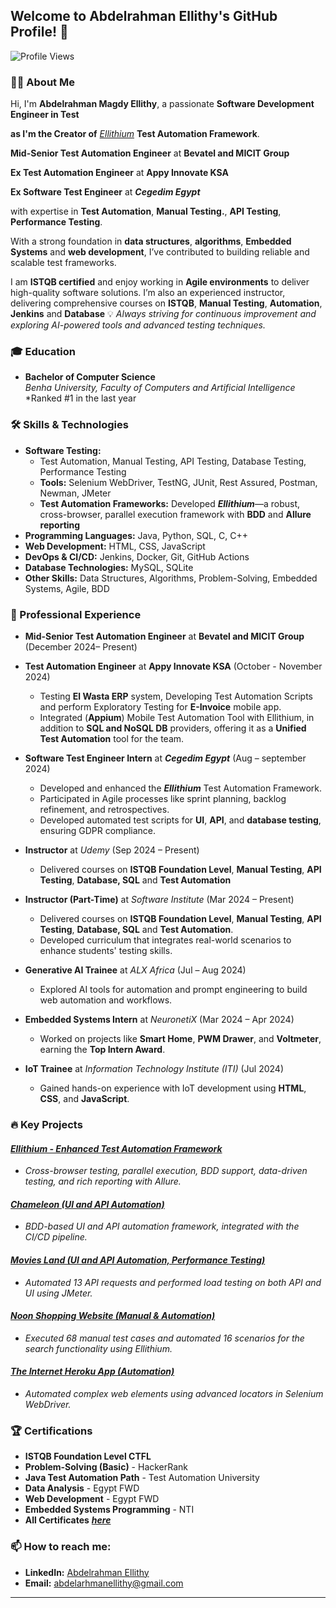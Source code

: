 ## Welcome to Abdelrahman Ellithy's GitHub Profile! 👋

![Profile Views](https://komarev.com/ghpvc/?username=Abdelrhman-Ellithy-Ellithium&style=flat-square&color=blue)

### 👨‍💻 About Me
Hi, I'm **Abdelrahman Magdy Ellithy**, a passionate **Software Development Engineer in Test** 

**as I'm the Creator of** [_Ellithium_](https://github.com/Abdelrhman-Ellithy/Ellithium) **Test Automation Framework**.

**Mid-Senior Test Automation Engineer** at **Bevatel and MICIT Group**

**Ex Test Automation Engineer** at **Appy Innovate KSA**

**Ex Software Test Engineer** at **_Cegedim Egypt_**

with expertise in **Test Automation**, **Manual Testing.**, **API Testing**, **Performance Testing**.

 With a strong foundation in **data structures**, **algorithms**, **Embedded Systems** and **web development**, I’ve contributed to building reliable and scalable test frameworks.

I am **ISTQB certified** and enjoy working in **Agile environments** to deliver high-quality software solutions. I’m also an experienced instructor, delivering comprehensive courses on **ISTQB**, **Manual Testing**, **Automation**, **Jenkins** and **Database**
💡 *Always striving for continuous improvement and exploring AI-powered tools and advanced testing techniques.*

### 🎓 Education
- **Bachelor of Computer Science**  
  *Benha University, Faculty of Computers and Artificial Intelligence*  
  *Ranked #1 in the last year  

### 🛠️ Skills & Technologies
- **Software Testing:**
  - Test Automation, Manual Testing, API Testing, Database Testing, Performance Testing
  - **Tools:** Selenium WebDriver, TestNG, JUnit, Rest Assured, Postman, Newman, JMeter
  - **Test Automation Frameworks:** Developed **_Ellithium_**—a robust, cross-browser, parallel execution framework with **BDD** and **Allure reporting**
- **Programming Languages:** Java, Python, SQL, C, C++
- **Web Development:** HTML, CSS, JavaScript
- **DevOps & CI/CD:** Jenkins, Docker, Git, GitHub Actions
- **Database Technologies:** MySQL, SQLite
- **Other Skills:** Data Structures, Algorithms, Problem-Solving, Embedded Systems, Agile, BDD

### 💼 Professional Experience
- **Mid-Senior Test Automation Engineer** at **Bevatel and MICIT Group** (December 2024– Present) 
- **Test Automation Engineer** at **Appy Innovate KSA** (October - November 2024) 
  -  Testing **El Wasta ERP** system, Developing Test Automation Scripts and perform Exploratory Testing for **E-Invoice** mobile app. 
  - Integrated (**Appium**) Mobile Test Automation Tool with Ellithium, in addition to **SQL and NoSQL DB** providers, offering it as a **Unified Test Automation** 
tool for the team. 
- **Software Test Engineer Intern** at **_Cegedim Egypt_** (Aug – september 2024)  
  - Developed and enhanced the **_Ellithium_** Test Automation Framework.
  - Participated in Agile processes like sprint planning, backlog refinement, and retrospectives.
  - Developed automated test scripts for **UI**, **API**, and **database testing**, ensuring GDPR compliance.

- **Instructor** at *Udemy* (Sep 2024 – Present)  
  - Delivered courses on **ISTQB Foundation Level**, **Manual Testing**, **API Testing**, **Database, SQL** and **Test Automation** 
  
- **Instructor (Part-Time)** at *Software Institute* (Mar 2024 – Present)  
  - Delivered courses on **ISTQB Foundation Level**, **Manual Testing**, **API Testing**, **Database, SQL** and **Test Automation**.
  - Developed curriculum that integrates real-world scenarios to enhance students' testing skills.

- **Generative AI Trainee** at *ALX Africa* (Jul – Aug 2024)  
  - Explored AI tools for automation and prompt engineering to build web automation and workflows.

- **Embedded Systems Intern** at *NeuronetiX* (Mar 2024 – Apr 2024)  
  - Worked on projects like **Smart Home**, **PWM Drawer**, and **Voltmeter**, earning the **Top Intern Award**.

- **IoT Trainee** at *Information Technology Institute (ITI)* (Jul 2024)  
  - Gained hands-on experience with IoT development using **HTML**, **CSS**, and **JavaScript**.

### 🔥 Key Projects

#### **[_Ellithium - Enhanced Test Automation Framework_](https://github.com/Abdelrhman-Ellithy/Ellithium)**  
- *Cross-browser testing, parallel execution, BDD support, data-driven testing, and rich reporting with Allure.*

#### **[_Chameleon (UI and API Automation)_](https://gitlab.com/internship202408/chameleon/-/tree/Development/AdminPortal/TestAdminPortal?ref_type=heads)**  
- *BDD-based UI and API automation framework, integrated with the CI/CD pipeline.*

#### **[_Movies Land (UI and API Automation, Performance Testing)_](https://github.com/Abdelrhman-Ellithy/Movies-Land)**  
- *Automated 13 API requests and performed load testing on both API and UI using JMeter.*

#### **[_Noon Shopping Website (Manual & Automation)_](https://github.com/Abdelrhman-Ellithy/Noon-Shopping-Website-Manual-Automation-)**  
- *Executed 68 manual test cases and automated 16 scenarios for the search functionality using _Ellithium_.*

#### **[_The Internet Heroku App (Automation)_](https://github.com/Abdelrhman-Ellithy/The-Internet-Herokuapp)**  
- *Automated complex web elements using advanced locators in Selenium WebDriver.*

### 🏆 Certifications
- **ISTQB Foundation Level CTFL**  
- **Problem-Solving (Basic)** - HackerRank  
- **Java Test Automation Path** - Test Automation University  
- **Data Analysis** - Egypt FWD  
- **Web Development** - Egypt FWD  
- **Embedded Systems Programming** - NTI
- **All Certificates** **[_here_](https://drive.google.com/drive/folders/1WDPOxoBiC727yxxh8mWnnPE990W_PXed?usp=drive_link)**

### 📫 How to reach me:
- **LinkedIn:** [Abdelrahman Ellithy](https://www.linkedin.com/in/abdelrahman-ellithy-3841a7270/)  
- **Email:** abdelarhmanellithy@gmail.com  

---